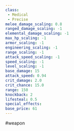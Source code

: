 ```yaml
---
class: 
 - Medical
 - Precise
melee_damage_scaling: 0.8
ranged_damage_scaling: -1
elemental_damage_scaling: -1
max_hp_scaling: -1
armor_scaling: -1
engineering_scaling: -1
range_scaling: -1
attack_speed_scaling: -1
speed_scaling: -1
level_scaling: -1
base_damage: 15
attack_speed: 0.94
crit_damage: 2.0
crit_chance: 15.0
range: 150
knockback: 2
lifesteal: 0.5
special_effects: 
base_price: 61
---
```

#weapon